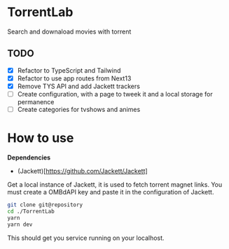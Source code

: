 # TorrentLab

Search and downaload movies with torrent

## TODO

- [x] Refactor to TypeScript and Tailwind
- [x] Refactor to use app routes from Next13
- [x] Remove TYS API and add Jackett trackers
- [ ] Create configuration, with a page to tweek it and a local storage for permanence
- [ ] Create categories for tvshows and animes

# How to use

**Dependencies**

- (Jackett)[https://github.com/Jackett/Jackett]

Get a local instance of Jackett, it is used to fetch torrent magnet links. You must create a OMBdAPI key and paste it in the configuration of Jackett.

```bash
git clone git@repository
cd ./TorrentLab
yarn
yarn dev
```

This should get you service running on your localhost.


